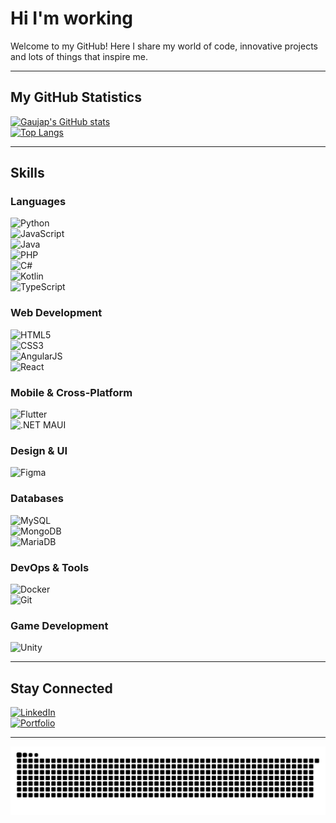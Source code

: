# Hi I'm working

Welcome to my GitHub! Here I share my world of code, innovative projects and lots of things that inspire me.

---

## My GitHub Statistics

[![Gaujap's GitHub stats](https://github-readme-stats.vercel.app/api?username=Gaujap&show_icons=true&theme=radical)](https://github.com/anuraghazra/github-readme-stats)  
[![Top Langs](https://github-readme-stats.vercel.app/api/top-langs/?username=Gaujap&layout=compact&theme=radical)](https://github.com/anuraghazra/github-readme-stats)

---

## Skills

### Languages
![Python](https://img.shields.io/badge/Python-3776AB?style=for-the-badge&logo=python&logoColor=white)  
![JavaScript](https://img.shields.io/badge/JavaScript-F7DF1E?style=for-the-badge&logo=javascript&logoColor=black)  
![Java](https://img.shields.io/badge/Java-007396?style=for-the-badge&logo=java&logoColor=white)  
![PHP](https://img.shields.io/badge/PHP-777BB4?style=for-the-badge&logo=php&logoColor=white)  
![C#](https://img.shields.io/badge/C%23-239120?style=for-the-badge&logo=c-sharp&logoColor=white)  
![Kotlin](https://img.shields.io/badge/Kotlin-0095D5?style=for-the-badge&logo=kotlin&logoColor=white)  
![TypeScript](https://img.shields.io/badge/TypeScript-3178C6?style=for-the-badge&logo=typescript&logoColor=white)

### Web Development
![HTML5](https://img.shields.io/badge/HTML5-E34F26?style=for-the-badge&logo=html5&logoColor=white)  
![CSS3](https://img.shields.io/badge/CSS3-1572B6?style=for-the-badge&logo=css3&logoColor=white)  
![AngularJS](https://img.shields.io/badge/AngularJS-E23237?style=for-the-badge&logo=angularjs&logoColor=white)  
![React](https://img.shields.io/badge/React-61DAFB?style=for-the-badge&logo=react&logoColor=black)

### Mobile & Cross-Platform
![Flutter](https://img.shields.io/badge/Flutter-02569B?style=for-the-badge&logo=flutter&logoColor=white)  
![.NET MAUI](https://img.shields.io/badge/.NET%20MAUI-512BD4?style=for-the-badge&logo=dot-net&logoColor=white)

### Design & UI
![Figma](https://img.shields.io/badge/Figma-F24E1E?style=for-the-badge&logo=figma&logoColor=white)

### Databases
![MySQL](https://img.shields.io/badge/MySQL-4479A1?style=for-the-badge&logo=mysql&logoColor=white)  
![MongoDB](https://img.shields.io/badge/MongoDB-47A248?style=for-the-badge&logo=mongodb&logoColor=white)  
![MariaDB](https://img.shields.io/badge/MariaDB-003545?style=for-the-badge&logo=mariadb&logoColor=white)

### DevOps & Tools
![Docker](https://img.shields.io/badge/Docker-2496ED?style=for-the-badge&logo=docker&logoColor=white)  
![Git](https://img.shields.io/badge/Git-F05032?style=for-the-badge&logo=git&logoColor=white)

### Game Development
![Unity](https://img.shields.io/badge/Unity-FFFFFF?style=for-the-badge&logo=unity&logoColor=black)

---

## Stay Connected

[![LinkedIn](https://img.shields.io/badge/LinkedIn-Profile-blue?style=flat&logo=linkedin)](https://www.linkedin.com/in/gabriel-debarnot/)  
[![Portfolio](https://img.shields.io/badge/Portfolio-Visit-brightgreen?style=flat)](https://ilarrive.com)

---

![Snake GIF](https://github.com/Gaujap/Gaujap/blob/output/github-snake-dark.svg)

<!---

*## 3. Mes Trophées

[![Trophées GitHub](https://github-profile-trophy.vercel.app/?username=Gaujap&theme=onedark)](https://github.com/ryo-ma/github-profile-trophy)


---

## My Projects

- **Project A** : Une description rapide de ce projet innovant… [Voir le repo](#)
- **Project B** : Une autre aventure tech à découvrir… [Voir le repo](#)
- **Project C** : Encore une idée folle qui a pris forme… [Voir le repo](#)

--->
